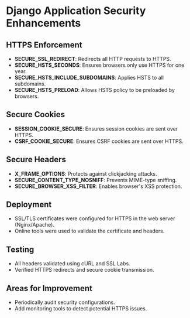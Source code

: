 # Django Application Security Enhancements

## HTTPS Enforcement
- **SECURE_SSL_REDIRECT**: Redirects all HTTP requests to HTTPS.
- **SECURE_HSTS_SECONDS**: Ensures browsers only use HTTPS for one year.
- **SECURE_HSTS_INCLUDE_SUBDOMAINS**: Applies HSTS to all subdomains.
- **SECURE_HSTS_PRELOAD**: Allows HSTS policy to be preloaded by browsers.

## Secure Cookies
- **SESSION_COOKIE_SECURE**: Ensures session cookies are sent over HTTPS.
- **CSRF_COOKIE_SECURE**: Ensures CSRF cookies are sent over HTTPS.

## Secure Headers
- **X_FRAME_OPTIONS**: Protects against clickjacking attacks.
- **SECURE_CONTENT_TYPE_NOSNIFF**: Prevents MIME-type sniffing.
- **SECURE_BROWSER_XSS_FILTER**: Enables browser's XSS protection.

## Deployment
- SSL/TLS certificates were configured for HTTPS in the web server (Nginx/Apache).
- Online tools were used to validate the certificate and headers.

## Testing
- All headers validated using cURL and SSL Labs.
- Verified HTTPS redirects and secure cookie transmission.

## Areas for Improvement
- Periodically audit security configurations.
- Add monitoring tools to detect potential HTTPS issues.

